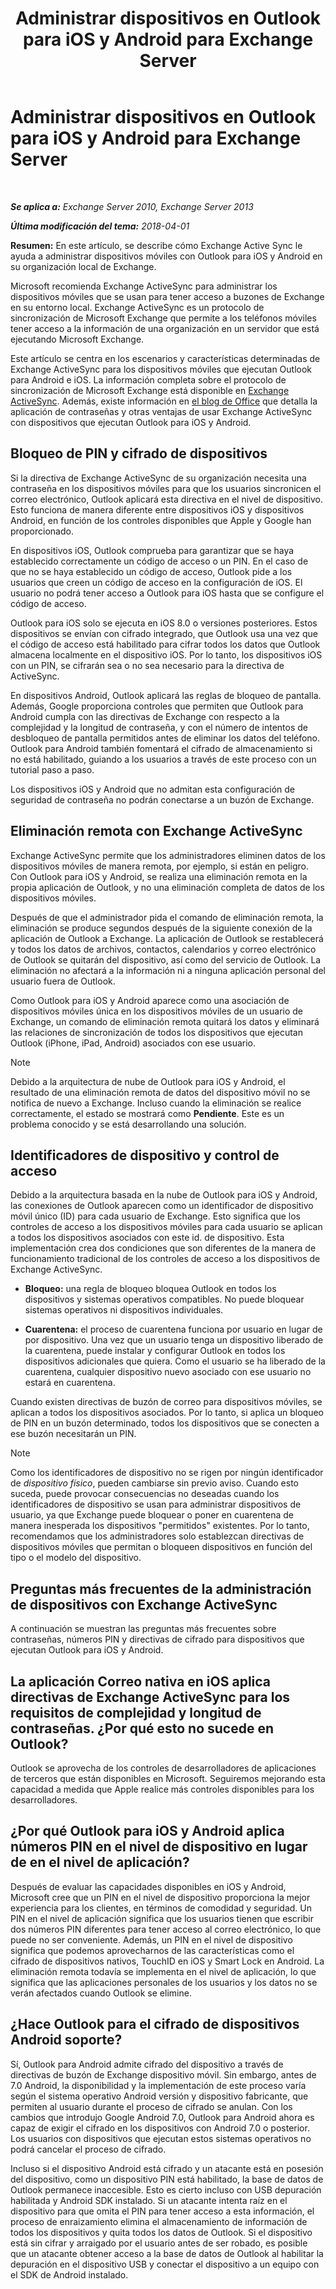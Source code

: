 ﻿---
title: 'Administrar dispositivos en Outlook para iOS y Android para Exchange Server'
TOCTitle: Administrar dispositivos en Outlook para iOS y Android para Exchange Server
ms:assetid: 16ce7d24-be74-4466-b126-828a67f69b6e
ms:mtpsurl: https://technet.microsoft.com/es-es/library/Mt465748(v=EXCHG.150)
ms:contentKeyID: 70312145
ms.date: 05/22/2018
mtps_version: v=EXCHG.150
ms.translationtype: MT
---

# Administrar dispositivos en Outlook para iOS y Android para Exchange Server

 

_**Se aplica a:** Exchange Server 2010, Exchange Server 2013_

_**Última modificación del tema:** 2018-04-01_

**Resumen:**  En este artículo, se describe cómo Exchange Active Sync le ayuda a administrar dispositivos móviles con Outlook para iOS y Android en su organización local de Exchange.

Microsoft recomienda Exchange ActiveSync para administrar los dispositivos móviles que se usan para tener acceso a buzones de Exchange en su entorno local. Exchange ActiveSync es un protocolo de sincronización de Microsoft Exchange que permite a los teléfonos móviles tener acceso a la información de una organización en un servidor que está ejecutando Microsoft Exchange.

Este artículo se centra en los escenarios y características determinadas de Exchange ActiveSync para los dispositivos móviles que ejecutan Outlook para Android e iOS. La información completa sobre el protocolo de sincronización de Microsoft Exchange está disponible en [Exchange ActiveSync](exchange-activesync-exchange-2013-help.md). Además, existe información en [el blog de Office](https://go.microsoft.com/fwlink/p/?linkid=62392) que detalla la aplicación de contraseñas y otras ventajas de usar Exchange ActiveSync con dispositivos que ejecutan Outlook para iOS y Android.

## Bloqueo de PIN y cifrado de dispositivos

Si la directiva de Exchange ActiveSync de su organización necesita una contraseña en los dispositivos móviles para que los usuarios sincronicen el correo electrónico, Outlook aplicará esta directiva en el nivel de dispositivo. Esto funciona de manera diferente entre dispositivos iOS y dispositivos Android, en función de los controles disponibles que Apple y Google han proporcionado.

En dispositivos iOS, Outlook comprueba para garantizar que se haya establecido correctamente un código de acceso o un PIN. En el caso de que no se haya establecido un código de acceso, Outlook pide a los usuarios que creen un código de acceso en la configuración de iOS. El usuario no podrá tener acceso a Outlook para iOS hasta que se configure el código de acceso.

Outlook para iOS solo se ejecuta en iOS 8.0 o versiones posteriores. Estos dispositivos se envían con cifrado integrado, que Outlook usa una vez que el código de acceso está habilitado para cifrar todos los datos que Outlook almacena localmente en el dispositivo iOS. Por lo tanto, los dispositivos iOS con un PIN, se cifrarán sea o no sea necesario para la directiva de ActiveSync.

En dispositivos Android, Outlook aplicará las reglas de bloqueo de pantalla. Además, Google proporciona controles que permiten que Outlook para Android cumpla con las directivas de Exchange con respecto a la complejidad y la longitud de contraseña, y con el número de intentos de desbloqueo de pantalla permitidos antes de eliminar los datos del teléfono. Outlook para Android también fomentará el cifrado de almacenamiento si no está habilitado, guiando a los usuarios a través de este proceso con un tutorial paso a paso.

Los dispositivos iOS y Android que no admitan esta configuración de seguridad de contraseña no podrán conectarse a un buzón de Exchange.

## Eliminación remota con Exchange ActiveSync

Exchange ActiveSync permite que los administradores eliminen datos de los dispositivos móviles de manera remota, por ejemplo, si están en peligro. Con Outlook para iOS y Android, se realiza una eliminación remota en la propia aplicación de Outlook, y no una eliminación completa de datos de los dispositivos móviles.

Después de que el administrador pida el comando de eliminación remota, la eliminación se produce segundos después de la siguiente conexión de la aplicación de Outlook a Exchange. La aplicación de Outlook se restablecerá y todos los datos de archivos, contactos, calendarios y correo electrónico de Outlook se quitarán del dispositivo, así como del servicio de Outlook. La eliminación no afectará a la información ni a ninguna aplicación personal del usuario fuera de Outlook.

Como Outlook para iOS y Android aparece como una asociación de dispositivos móviles única en los dispositivos móviles de un usuario de Exchange, un comando de eliminación remota quitará los datos y eliminará las relaciones de sincronización de todos los dispositivos que ejecutan Outlook (iPhone, iPad, Android) asociados con ese usuario.


> [!NOTE]
> Debido a la arquitectura de nube de Outlook para iOS y Android, el resultado de una eliminación remota de datos del dispositivo móvil no se notifica de nuevo a Exchange. Incluso cuando la eliminación se realice correctamente, el estado se mostrará como <STRONG>Pendiente</STRONG>. Este es un problema conocido y se está desarrollando una solución.



## Identificadores de dispositivo y control de acceso

Debido a la arquitectura basada en la nube de Outlook para iOS y Android, las conexiones de Outlook aparecen como un identificador de dispositivo móvil único (ID) para cada usuario de Exchange. Esto significa que los controles de acceso a los dispositivos móviles para cada usuario se aplican a todos los dispositivos asociados con este id. de dispositivo. Esta implementación crea dos condiciones que son diferentes de la manera de funcionamiento tradicional de los controles de acceso a los dispositivos de Exchange ActiveSync.

  - **Bloqueo:**  una regla de bloqueo bloquea Outlook en todos los dispositivos y sistemas operativos compatibles. No puede bloquear sistemas operativos ni dispositivos individuales.

  - **Cuarentena:**  el proceso de cuarentena funciona por usuario en lugar de por dispositivo. Una vez que un usuario tenga un dispositivo liberado de la cuarentena, puede instalar y configurar Outlook en todos los dispositivos adicionales que quiera. Como el usuario se ha liberado de la cuarentena, cualquier dispositivo nuevo asociado con ese usuario no estará en cuarentena.

Cuando existen directivas de buzón de correo para dispositivos móviles, se aplican a todos los dispositivos asociados. Por lo tanto, si aplica un bloqueo de PIN en un buzón determinado, todos los dispositivos que se conecten a ese buzón necesitarán un PIN.


> [!NOTE]
> Como los identificadores de dispositivo no se rigen por ningún identificador de <EM>dispositivo físico</EM>, pueden cambiarse sin previo aviso. Cuando esto suceda, puede provocar consecuencias no deseadas cuando los identificadores de dispositivo se usan para administrar dispositivos de usuario, ya que Exchange puede bloquear o poner en cuarentena de manera inesperada los dispositivos "permitidos" existentes. Por lo tanto, recomendamos que los administradores solo establezcan directivas de dispositivos móviles que permitan o bloqueen dispositivos en función del tipo o el modelo del dispositivo.



## Preguntas más frecuentes de la administración de dispositivos con Exchange ActiveSync

A continuación se muestran las preguntas más frecuentes sobre contraseñas, números PIN y directivas de cifrado para dispositivos que ejecutan Outlook para iOS y Android.

## La aplicación Correo nativa en iOS aplica directivas de Exchange ActiveSync para los requisitos de complejidad y longitud de contraseñas. ¿Por qué esto no sucede en Outlook?

Outlook se aprovecha de los controles de desarrolladores de aplicaciones de terceros que están disponibles en Microsoft. Seguiremos mejorando esta capacidad a medida que Apple realice más controles disponibles para los desarrolladores.

## ¿Por qué Outlook para iOS y Android aplica números PIN en el nivel de dispositivo en lugar de en el nivel de aplicación?

Después de evaluar las capacidades disponibles en iOS y Android, Microsoft cree que un PIN en el nivel de dispositivo proporciona la mejor experiencia para los clientes, en términos de comodidad y seguridad. Un PIN en el nivel de aplicación significa que los usuarios tienen que escribir dos números PIN diferentes para tener acceso al correo electrónico, lo que puede no ser conveniente. Además, un PIN en el nivel de dispositivo significa que podemos aprovecharnos de las características como el cifrado de dispositivos nativos, TouchID en iOS y Smart Lock en Android. La eliminación remota todavía se implementa en el nivel de aplicación, lo que significa que las aplicaciones personales de los usuarios y los datos no se verán afectados cuando Outlook se elimine.

## ¿Hace Outlook para el cifrado de dispositivos Android soporte?

Sí, Outlook para Android admite cifrado del dispositivo a través de directivas de buzón de Exchange dispositivo móvil. Sin embargo, antes de 7.0 Android, la disponibilidad y la implementación de este proceso varía según el sistema operativo Android versión y dispositivo fabricante, que permiten al usuario durante el proceso de cifrado se anulan. Con los cambios que introdujo Google Android 7.0, Outlook para Android ahora es capaz de exigir el cifrado en los dispositivos con Android 7.0 o posterior. Los usuarios con dispositivos que ejecutan estos sistemas operativos no podrá cancelar el proceso de cifrado.

Incluso si el dispositivo Android está cifrado y un atacante está en posesión del dispositivo, como un dispositivo PIN está habilitado, la base de datos de Outlook permanece inaccesible. Esto es cierto incluso con USB depuración habilitada y Android SDK instalado. Si un atacante intenta raíz en el dispositivo para que omita el PIN para tener acceso a esta información, el proceso de enraizamiento elimina el almacenamiento de información de todos los dispositivos y quita todos los datos de Outlook. Si el dispositivo está sin cifrar y arraigado por el usuario antes de ser robado, es posible que un atacante obtener acceso a la base de datos de Outlook al habilitar la depuración en el dispositivo USB y conectar el dispositivo a un equipo con el SDK de Android instalado.


